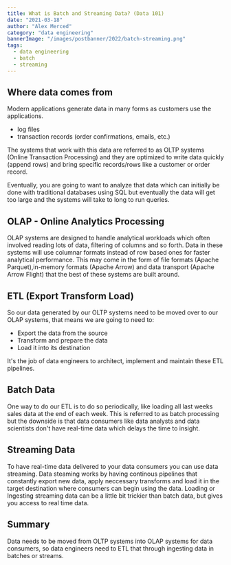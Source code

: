 ```yaml
---
title: What is Batch and Streaming Data? (Data 101)
date: "2021-03-18"
author: "Alex Merced"
category: "data engineering"
bannerImage: "/images/postbanner/2022/batch-streaming.png"
tags:
  - data engineering
  - batch
  - streaming
---
```




## Where data comes from

Modern applications generate data in many forms as customers use the applications.

- log files
- transaction records (order confirmations, emails, etc.)

The systems that work with this data are referred to as OLTP systems (Online Transaction Processing) and they are optimized to write data quickly (append rows) and bring specific records/rows like a customer or order record.

Eventually, you are going to want to analyze that data which can initially be done with traditional databases using SQL but eventually the data will get too large and the systems will take to long to run queries.

## OLAP - Online Analytics Processing

OLAP systems are designed to handle analytical workloads which often involved reading lots of data, filtering of columns and so forth. Data in these systems will use columnar formats instead of row based ones for faster analytical performance. This may come in the form of file formats (Apache Parquet),in-memory formats (Apache Arrow) and data transport (Apache Arrow Flight) that the best of these systems are built around.

## ETL (Export Transform Load)

So our data generated by our OLTP systems need to be moved over to our OLAP systems, that means we are going to need to:

- Export the data from the source
- Transform and prepare the data
- Load it into its destination

It's the job of data engineers to architect, implement and maintain these ETL pipelines.

## Batch Data

One way to do our ETL is to do so periodically, like loading all last weeks sales data at the end of each week. This is referred to as batch processing but the downside is that data consumers like data analysts and data scientists don't have real-time data which delays the time to insight.

## Streaming Data

To have real-time data delivered to your data consumers you can use data streaming. Data steaming works by having continous pipelines that constantly export new data, apply neccessary transforms and load it in the target destination where consumers can begin using the data. Loading or Ingesting streaming data can be a little bit trickier than batch data, but gives you access to real time data.

## Summary

Data needs to be moved from OLTP systems into OLAP systems for data consumers, so data engineers need to ETL that through ingesting data in batches or streams.

